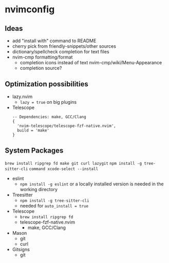 # nvimconfig

## Ideas

- add "install with" command to README
- cherry pick from friendly-snippets/other sources
- dictionary/spellcheck completion for text files
- nvim-cmp formatting/format
  - completion icons instead of text nvim-cmp/wiki/Menu-Appearance
  - completion source?

## Optimization possibilities

- lazy.nvim
  - `lazy = true` on big plugins
- Telescope
  ```luak
  -- Dependencies: make, GCC/Clang
  {
    'nvim-telescope/telescope-fzf-native.nvim',
    build = 'make'
  }
  ```

## System Packages

`brew install ripgrep fd make git curl lazygit`
`npm install -g tree-sitter-cli`
`command xcode-select --install`

- eslint
  - `npm install -g eslint` or a locally installed version is needed in the working directory
- Treesitter
  - `npm install -g tree-sitter-cli`
  - needed for `auto_install = true`
- Telescope
  - `brew install ripgrep fd`
  - telescope-fzf-native.nvim
    - make, GCC/Clang
- Mason
  - git
  - curl
- Gitsigns
  - git
